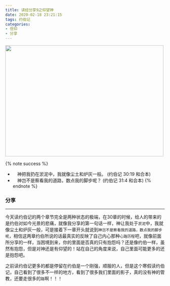 ```yaml
---
title: 读经分享9之仰望神
date: 2020-02-18 23:21:15
tags: 约伯记
categories:
- 信仰
- 分享
---
```

<img src="https://blog-1257711631.cos.ap-nanjing.myqcloud.com/20200216213201.png" width=500 height=350>

{% note success %}
* 　神把我扔在淤泥中，我就像尘土和炉灰一般。
                            (约伯记 30:19 和合本)
* 　神岂不是察看我的道路，数点我的脚步呢？
                            (约伯记 31:4 和合本)
{% endnote %}

### 分享
***

今天读约伯记的两个章节完全是两种状态的极端，在30章的时候，给人的带来的是约伯对如今光景的悲痛，就像我分享的第一句话一样，神让我处于`淤泥`中，我就像尘土和炉灰一般，可是接着下一章开头就说到`神岂不是察看我的道路，数点我的脚步呢`，相信这两章约伯所说的话最真实的反映了自己内心那种`心路历程`吧，就像前面所分享的一样，当困境到来，你的里面是否真的只有抱怨吗？还是像约伯一样，虽然有抱怨，但是对神还是有仰望的！站在自己的角度来说，自己里面可能更多的还是抱怨吧。

之前读约伯记更多的都是停留在约伯是一个刚强，顺服的人，但是这个寒假读约伯记，自己看到了很多不一样的地方，看到了很多我们里面的影子，真的没有神的管教，还要走很多的`路`啊！！！

